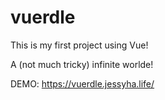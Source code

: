 # vuerdle

This is my first project using Vue!

A (not much tricky) infinite worlde!

DEMO: https://vuerdle.jessyha.life/
